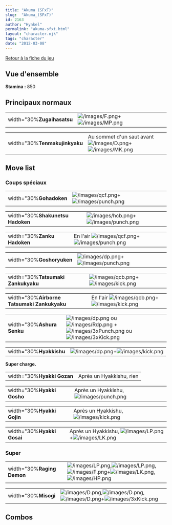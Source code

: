 ```yaml
---
title: "Akuma (SFxT)"
slug:  "Akuma_(SFxT)"
id: 2163
author: "Hynkel"
permalink: "akuma-sfxt.html"
layout: "character.njk"
tags: "character"
date: "2012-03-08"
---
```


[Retour à la fiche du jeu](Street_Fighter_x_Tekken "wikilink")

## Vue d'ensemble

**Stamina :** 850

## Principaux normaux

|                            |                                                                         |
|----------------------------|-------------------------------------------------------------------------|
| width="30%**Zugaihasatsu** | ![](/images/F.png "/images/F.png")+![](/images/MP.png "/images/MP.png") |

|                               |                                                                                                  |
|-------------------------------|--------------------------------------------------------------------------------------------------|
| width="30%**Tenmakujinkyaku** | Au sommet d'un saut avant![](/images/D.png "/images/D.png")+![](/images/MK.png "/images/MK.png") |

## Move list

### Coups spéciaux

|                         |                                                                                   |
|-------------------------|-----------------------------------------------------------------------------------|
| width="30%**Gohadoken** | ![](/images/qcf.png "/images/qcf.png")+![](/images/punch.png "/images/punch.png") |

|                                  |                                                                                   |
|----------------------------------|-----------------------------------------------------------------------------------|
| width="30%**Shakunetsu Hadoken** | ![](/images/hcb.png "/images/hcb.png")+![](/images/punch.png "/images/punch.png") |

|                             |                                                                                            |
|-----------------------------|--------------------------------------------------------------------------------------------|
| width="30%**Zanku Hadoken** | En l'air ![](/images/qcf.png "/images/qcf.png")+![](/images/punch.png "/images/punch.png") |

|                           |                                                                                 |
|---------------------------|---------------------------------------------------------------------------------|
| width="30%**Goshoryuken** | ![](/images/dp.png "/images/dp.png")+![](/images/punch.png "/images/punch.png") |

|                                    |                                                                                 |
|------------------------------------|---------------------------------------------------------------------------------|
| width="30%**Tatsumaki Zankukyaku** | ![](/images/qcb.png "/images/qcb.png")+![](/images/kick.png "/images/kick.png") |

|                                             |                                                                                          |
|---------------------------------------------|------------------------------------------------------------------------------------------|
| width="30%**Airborne Tatsumaki Zankukyaku** | En l'air ![](/images/qcb.png "/images/qcb.png")+![](/images/kick.png "/images/kick.png") |

|                            |                                                                                                                                                                                 |
|----------------------------|---------------------------------------------------------------------------------------------------------------------------------------------------------------------------------|
| width="30%**Ashura Senku** | ![](/images/dp.png "/images/dp.png") ou ![](/images/Rdp.png "/images/Rdp.png") + ![](/images/3xPunch.png "/images/3xPunch.png") ou ![](/images/3xKick.png "/images/3xKick.png") |

|                         |                                                                               |
|-------------------------|-------------------------------------------------------------------------------|
| width="30%**Hyakkishu** | ![](/images/dp.png "/images/dp.png")+![](/images/kick.png "/images/kick.png") |

**Super charge.**

|                            |                          |
|----------------------------|--------------------------|
| width="30%**Hyakki Gozan** | Après un Hyakkishu, rien |

|                            |                                                                |
|----------------------------|----------------------------------------------------------------|
| width="30%**Hyakki Gosho** | Après un Hyakkishu, ![](/images/punch.png "/images/punch.png") |

|                            |                                                              |
|----------------------------|--------------------------------------------------------------|
| width="30%**Hyakki Gojin** | Après un Hyakkishu, ![](/images/kick.png "/images/kick.png") |

|                            |                                                                                               |
|----------------------------|-----------------------------------------------------------------------------------------------|
| width="30%**Hyakki Gosai** | Après un Hyakkishu, ![](/images/LP.png "/images/LP.png")+![](/images/LK.png "/images/LK.png") |

### Super

|                            |                                                                                                                                                                                        |
|----------------------------|----------------------------------------------------------------------------------------------------------------------------------------------------------------------------------------|
| width="30%**Raging Demon** | ![](/images/LP.png "/images/LP.png"),![](/images/LP.png "/images/LP.png"),![](/images/F.png "/images/F.png")+![](/images/LK.png "/images/LK.png"),![](/images/HP.png "/images/HP.png") |

|                      |                                                                                                                                                       |
|----------------------|-------------------------------------------------------------------------------------------------------------------------------------------------------|
| width="30%**Misogi** | ![](/images/D.png "/images/D.png"),![](/images/D.png "/images/D.png"),![](/images/D.png "/images/D.png")+![](/images/3xKick.png "/images/3xKick.png") |

## Combos
